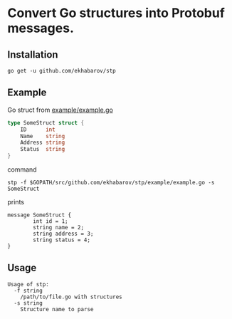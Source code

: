 # Convert Go structures into Protobuf messages.

## Installation

```shell
go get -u github.com/ekhabarov/stp
```

## Example

Go struct from [example/example.go](./example/example.go)
```go
type SomeStruct struct {
	ID      int
	Name    string
	Address string
	Status  string
}
```
command

```shell
stp -f $GOPATH/src/github.com/ekhabarov/stp/example/example.go -s SomeStruct
```

prints

```shell
message SomeStruct {
        int id = 1;
        string name = 2;
        string address = 3;
        string status = 4;
}
```

## Usage
```shell
Usage of stp:
  -f string
    /path/to/file.go with structures
  -s string
    Structure name to parse
```
